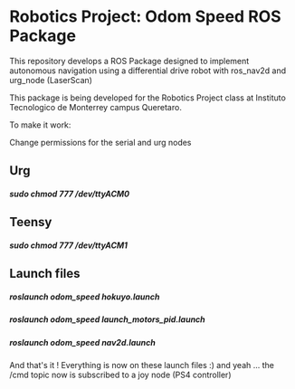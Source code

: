 # Robotics Project: Odom Speed ROS Package
This repository develops a ROS Package designed to implement autonomous navigation using a differential drive robot with ros_nav2d and urg_node (LaserScan)

This package is being developed for the Robotics Project class at Instituto Tecnologico de Monterrey campus Queretaro.

To make it work:

Change permissions for the serial and urg nodes

## Urg
##### sudo chmod 777 /dev/ttyACM0 

## Teensy
##### sudo chmod 777 /dev/ttyACM1

## Launch files

##### roslaunch odom_speed hokuyo.launch
##### roslaunch odom_speed launch_motors_pid.launch
##### roslaunch odom_speed nav2d.launch

And that's it ! Everything is now on these launch files :) and yeah ... the /cmd topic now is subscribed to a joy node (PS4 controller)

